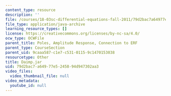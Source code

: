 ```yaml
---
content_type: resource
description: ''
file: /courses/18-03sc-differential-equations-fall-2011/79d2bac7a64977e5245894d947302aa3_Daimp.jar
file_type: application/java-archive
learning_resource_types: []
license: https://creativecommons.org/licenses/by-nc-sa/4.0/
ocw_type: OCWFile
parent_title: Poles, Amplitude Response, Connection to ERF
parent_type: CourseSection
parent_uid: 9caaa587-c1e7-c531-0115-9c1470153038
resourcetype: Other
title: Daimp.jar
uid: 79d2bac7-a649-77e5-2458-94d947302aa3
video_files:
  video_thumbnail_file: null
video_metadata:
  youtube_id: null
---
```

